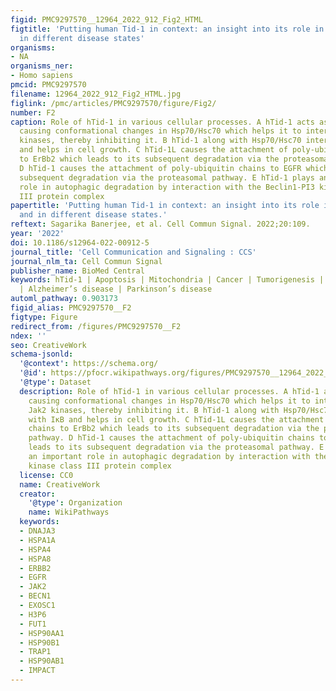 ```yaml
---
figid: PMC9297570__12964_2022_912_Fig2_HTML
figtitle: 'Putting human Tid-1 in context: an insight into its role in the cell and
  in different disease states'
organisms:
- NA
organisms_ner:
- Homo sapiens
pmcid: PMC9297570
filename: 12964_2022_912_Fig2_HTML.jpg
figlink: /pmc/articles/PMC9297570/figure/Fig2/
number: F2
caption: Role of hTid-1 in various cellular processes. A hTid-1 acts as a co-chaperone
  causing conformational changes in Hsp70/Hsc70 which helps it to interact with Jak2
  kinases, thereby inhibiting it. B hTid-1 along with Hsp70/Hsc70 interacts with IκB
  and helps in cell growth. C hTid-1L causes the attachment of poly-ubiquitin chains
  to ErBb2 which leads to its subsequent degradation via the proteasomal pathway.
  D hTid-1 causes the attachment of poly-ubiquitin chains to EGFR which leads to its
  subsequent degradation via the proteasomal pathway. E hTid-1 plays an important
  role in autophagic degradation by interaction with the Beclin1-PI3 kinase class
  III protein complex
papertitle: 'Putting human Tid-1 in context: an insight into its role in the cell
  and in different disease states.'
reftext: Sagarika Banerjee, et al. Cell Commun Signal. 2022;20:109.
year: '2022'
doi: 10.1186/s12964-022-00912-5
journal_title: 'Cell Communication and Signaling : CCS'
journal_nlm_ta: Cell Commun Signal
publisher_name: BioMed Central
keywords: hTid-1 | Apoptosis | Mitochondria | Cancer | Tumorigenesis | Cardiac myopathies
  | Alzheimer’s disease | Parkinson’s disease
automl_pathway: 0.903173
figid_alias: PMC9297570__F2
figtype: Figure
redirect_from: /figures/PMC9297570__F2
ndex: ''
seo: CreativeWork
schema-jsonld:
  '@context': https://schema.org/
  '@id': https://pfocr.wikipathways.org/figures/PMC9297570__12964_2022_912_Fig2_HTML.html
  '@type': Dataset
  description: Role of hTid-1 in various cellular processes. A hTid-1 acts as a co-chaperone
    causing conformational changes in Hsp70/Hsc70 which helps it to interact with
    Jak2 kinases, thereby inhibiting it. B hTid-1 along with Hsp70/Hsc70 interacts
    with IκB and helps in cell growth. C hTid-1L causes the attachment of poly-ubiquitin
    chains to ErBb2 which leads to its subsequent degradation via the proteasomal
    pathway. D hTid-1 causes the attachment of poly-ubiquitin chains to EGFR which
    leads to its subsequent degradation via the proteasomal pathway. E hTid-1 plays
    an important role in autophagic degradation by interaction with the Beclin1-PI3
    kinase class III protein complex
  license: CC0
  name: CreativeWork
  creator:
    '@type': Organization
    name: WikiPathways
  keywords:
  - DNAJA3
  - HSPA1A
  - HSPA4
  - HSPA8
  - ERBB2
  - EGFR
  - JAK2
  - BECN1
  - EXOSC1
  - H3P6
  - FUT1
  - HSP90AA1
  - HSP90B1
  - TRAP1
  - HSP90AB1
  - IMPACT
---
```

